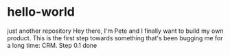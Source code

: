 # hello-world
just another repository
Hey there,
I'm Pete and I finally want to build my own product. This is the first step towards something that's been bugging me for a long time: CRM. Step 0.1 done
